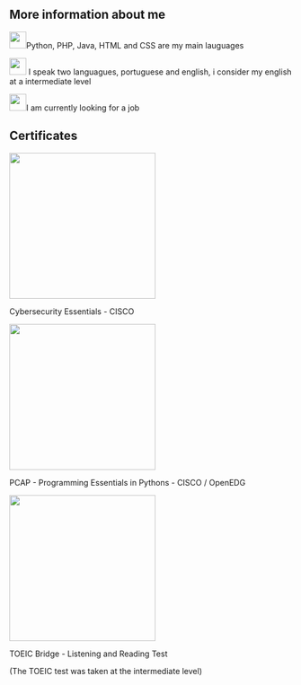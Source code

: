 ## More information about me

<link rel="stylesheet" href="https://github.com/brunor18/partecss.git">

<div>  

    
  <img height="30px" src= "https://upload.wikimedia.org/wikipedia/commons/thumb/3/35/Information_icon.svg/600px-Information_icon.svg.png">Python, PHP, Java, HTML and CSS are my main lauguages
  
  <img height="30px" src= "https://upload.wikimedia.org/wikipedia/commons/thumb/3/35/Information_icon.svg/600px-Information_icon.svg.png"> I speak  two languagues, portuguese and english, i consider my english at a intermediate level

  <img height="30px" src= "https://upload.wikimedia.org/wikipedia/commons/thumb/3/35/Information_icon.svg/600px-Information_icon.svg.png">I am currently looking for a job

 </div>
  
  ## Certificates

   <div2>

   <img height="260px" src= "https://github.com/user-attachments/assets/bb989423-c15d-41ba-85bb-dee6521c6a24">
   <p>Cybersecurity Essentials - CISCO</p>
   <p></p>
   </div2>

   <div3>      
   <img height="260px" src= "https://github.com/user-attachments/assets/5cb36897-b2e3-41c2-ac97-d49d7773e1b1">
   <p>PCAP - Programming Essentials in Pythons - CISCO / OpenEDG </p>
   <p></p>
   </div3>

   <div4>
   <img height="260px" src= "https://github.com/user-attachments/assets/dfbbfcc2-733c-49f1-a8d4-88584a2ebd4a">
   <p>TOEIC Bridge - Listening and Reading Test</p>
   <p></p>
   <p>(The TOEIC test was taken at the intermediate level)</p>
   </div4>


